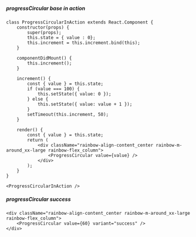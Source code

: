 ##### progressCircular base in action

    class ProgressCircularInAction extends React.Component {
        constructor(props) {
            super(props);
            this.state = { value : 0};
            this.increment = this.increment.bind(this);
        }

        componentDidMount() {
            this.increment();
        }

        increment() {
            const { value } = this.state;
            if (value === 100) {
                this.setState({ value: 0 });
            } else {
                this.setState({ value: value + 1 });
            }
            setTimeout(this.increment, 50);
        }

        render() {
            const { value } = this.state;
            return (
                <div className="rainbow-align-content_center rainbow-m-around_xx-large rainbow-flex_column">
                    <ProgressCircular value={value} />
                </div>
            );
        }
    }

    <ProgressCircularInAction />

##### progressCircular success

    <div className="rainbow-align-content_center rainbow-m-around_xx-large rainbow-flex_column">
        <ProgressCircular value={60} variant="success" />
    </div>
